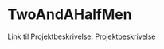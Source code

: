 # TwoAndAHalfMen

Link til Projektbeskrivelse: [Projektbeskrivelse](https://iba.instructure.com/courses/10092/files/974794?module_item_id=275627)